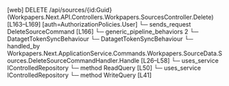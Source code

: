 [web] DELETE /api/sources/{id:Guid}  (Workpapers.Next.API.Controllers.Workpapers.SourcesController.Delete)  [L163–L169] [auth=AuthorizationPolicies.User]
  └─ sends_request DeleteSourceCommand [L166]
    └─ generic_pipeline_behaviors 2
      └─ DatagetTokenSyncBehaviour
      └─ DatagetTokenSyncBehaviour
    └─ handled_by Workpapers.Next.ApplicationService.Commands.Workpapers.SourceData.Sources.DeleteSourceCommandHandler.Handle [L26–L58]
      └─ uses_service IControlledRepository<Binder>
        └─ method ReadQuery [L50]
      └─ uses_service IControlledRepository<Source>
        └─ method WriteQuery [L41]

